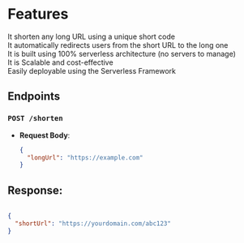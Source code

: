 # Features

 It shorten any long URL using a unique short code  
 It automatically redirects users from the short URL to the long one  
 It is built using 100% serverless architecture (no servers to manage)  
 It is Scalable and cost-effective  
 Easily deployable using the Serverless Framework  

## Endpoints

### `POST /shorten`
- **Request Body**:
  ```json
  {
    "longUrl": "https://example.com"
  }
  ```

## Response:


```json

{
  "shortUrl": "https://yourdomain.com/abc123"
}
```



